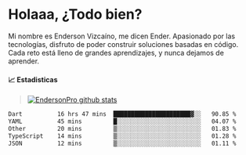 
# Holaaa, ¿Todo bien?

Mi nombre es Enderson Vizcaíno, me dicen Ender. Apasionado por las tecnologías, disfruto de poder construir soluciones basadas en código. Cada reto está lleno de grandes aprendizajes, y nunca dejamos de aprender. 

#### :chart_with_upwards_trend: Estadisticas
> [![EndersonPro github stats](https://github-readme-stats.vercel.app/api?username=endersonpro&theme=vue-dark&show_icons=true)](https://github.com/anuraghazra/github-readme-stats) 


<!--START_SECTION:waka-->

```txt
Dart          16 hrs 47 mins  ██████████████████████▓░░   90.85 %
YAML          45 mins         █░░░░░░░░░░░░░░░░░░░░░░░░   04.07 %
Other         20 mins         ▒░░░░░░░░░░░░░░░░░░░░░░░░   01.83 %
TypeScript    14 mins         ▒░░░░░░░░░░░░░░░░░░░░░░░░   01.28 %
JSON          12 mins         ▒░░░░░░░░░░░░░░░░░░░░░░░░   01.11 %
```

<!--END_SECTION:waka-->

[website]: https://endersonpro.github.io/portfolio/
[twitter]: https://twitter.com/endersonj_
[youtube]: https://youtube.com/ByEnderson
[instagram]: https://instagram.com/endersonvizc
[linkedin]: https://www.linkedin.com/in/enderson-vizcaino-2aa927175/
